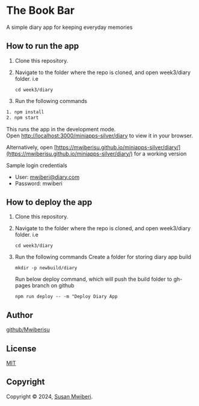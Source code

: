 # The Book Bar

A simple diary app for keeping everyday memories

## How to run the app

1. Clone this repository.
2. Navigate to the folder where the repo is cloned, and open week3/diary folder. i.e

   `cd week3/diary`

3. Run the following commands

```bash
1. npm install
2. npm start
```

This runs the app in the development mode.\
Open [http://localhost:3000/miniapps-silver/diary](http://localhost:3000/miniapps-silver/diary) to view it in your browser.

Alternatively, open [https://mwiberisu.github.io/miniapps-silver/diary/](https://mwiberisu.github.io/miniapps-silver/diary/) for a working version

Sample login credentials

- User: mwiberi@diary.com
- Password: mwiberi

## How to deploy the app

1. Clone this repository.
2. Navigate to the folder where the repo is cloned, and open week3/diary folder. i.e

   `cd week3/diary`

3. Run the following commands
   Create a folder for storing diary app build

   `mkdir -p newbuild/diary`

   Run below deploy command, which will push the build folder to gh-pages branch on github

   `npm run deploy -- -m "Deploy Diary App`

## Author

[github/Mwiberisu](https://github.com/Mwiberisu)

## License

[MIT](https://choosealicense.com/licenses/mit/)

## Copyright

Copyright © 2024, [Susan Mwiberi](https://github.com/Mwiberisu).
